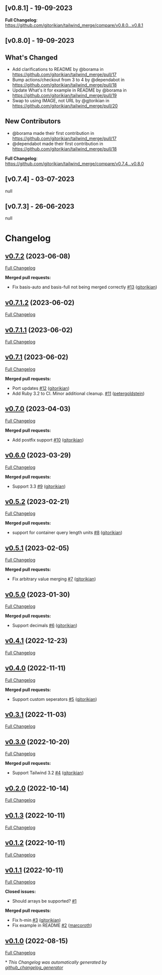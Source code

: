 ## [v0.8.1] - 19-09-2023
**Full Changelog**: https://github.com/gjtorikian/tailwind_merge/compare/v0.8.0...v0.8.1
## [v0.8.0] - 19-09-2023
## What's Changed
* Add clarifications to README by @borama in https://github.com/gjtorikian/tailwind_merge/pull/17
* Bump actions/checkout from 3 to 4 by @dependabot in https://github.com/gjtorikian/tailwind_merge/pull/18
* Update What's it for example in README by @borama in https://github.com/gjtorikian/tailwind_merge/pull/19
* Swap to using IMAGE, not URL by @gjtorikian in https://github.com/gjtorikian/tailwind_merge/pull/20

## New Contributors
* @borama made their first contribution in https://github.com/gjtorikian/tailwind_merge/pull/17
* @dependabot made their first contribution in https://github.com/gjtorikian/tailwind_merge/pull/18

**Full Changelog**: https://github.com/gjtorikian/tailwind_merge/compare/v0.7.4...v0.8.0
## [v0.7.4] - 03-07-2023
null
## [v0.7.3] - 26-06-2023
null
# Changelog

## [v0.7.2](https://github.com/gjtorikian/tailwind_merge/tree/v0.7.2) (2023-06-08)

[Full Changelog](https://github.com/gjtorikian/tailwind_merge/compare/v0.7.1.2...v0.7.2)

**Merged pull requests:**

- Fix basis-auto and basis-full not being merged correctly [\#13](https://github.com/gjtorikian/tailwind_merge/pull/13) ([gjtorikian](https://github.com/gjtorikian))

## [v0.7.1.2](https://github.com/gjtorikian/tailwind_merge/tree/v0.7.1.2) (2023-06-02)

[Full Changelog](https://github.com/gjtorikian/tailwind_merge/compare/v0.7.1.1...v0.7.1.2)

## [v0.7.1.1](https://github.com/gjtorikian/tailwind_merge/tree/v0.7.1.1) (2023-06-02)

[Full Changelog](https://github.com/gjtorikian/tailwind_merge/compare/v0.7.1...v0.7.1.1)

## [v0.7.1](https://github.com/gjtorikian/tailwind_merge/tree/v0.7.1) (2023-06-02)

[Full Changelog](https://github.com/gjtorikian/tailwind_merge/compare/v0.7.0...v0.7.1)

**Merged pull requests:**

- Port updates [\#12](https://github.com/gjtorikian/tailwind_merge/pull/12) ([gjtorikian](https://github.com/gjtorikian))
- Add Ruby 3.2 to CI. Minor additional cleanup. [\#11](https://github.com/gjtorikian/tailwind_merge/pull/11) ([petergoldstein](https://github.com/petergoldstein))

## [v0.7.0](https://github.com/gjtorikian/tailwind_merge/tree/v0.7.0) (2023-04-03)

[Full Changelog](https://github.com/gjtorikian/tailwind_merge/compare/v0.6.0...v0.7.0)

**Merged pull requests:**

- Add postfix support [\#10](https://github.com/gjtorikian/tailwind_merge/pull/10) ([gjtorikian](https://github.com/gjtorikian))

## [v0.6.0](https://github.com/gjtorikian/tailwind_merge/tree/v0.6.0) (2023-03-29)

[Full Changelog](https://github.com/gjtorikian/tailwind_merge/compare/v0.5.2...v0.6.0)

**Merged pull requests:**

- Support 3.3 [\#9](https://github.com/gjtorikian/tailwind_merge/pull/9) ([gjtorikian](https://github.com/gjtorikian))

## [v0.5.2](https://github.com/gjtorikian/tailwind_merge/tree/v0.5.2) (2023-02-21)

[Full Changelog](https://github.com/gjtorikian/tailwind_merge/compare/v0.5.1...v0.5.2)

**Merged pull requests:**

- support for container query length units [\#8](https://github.com/gjtorikian/tailwind_merge/pull/8) ([gjtorikian](https://github.com/gjtorikian))

## [v0.5.1](https://github.com/gjtorikian/tailwind_merge/tree/v0.5.1) (2023-02-05)

[Full Changelog](https://github.com/gjtorikian/tailwind_merge/compare/v0.5.0...v0.5.1)

**Merged pull requests:**

- Fix arbitrary value merging [\#7](https://github.com/gjtorikian/tailwind_merge/pull/7) ([gjtorikian](https://github.com/gjtorikian))

## [v0.5.0](https://github.com/gjtorikian/tailwind_merge/tree/v0.5.0) (2023-01-30)

[Full Changelog](https://github.com/gjtorikian/tailwind_merge/compare/v0.4.1...v0.5.0)

**Merged pull requests:**

- Support decimals [\#6](https://github.com/gjtorikian/tailwind_merge/pull/6) ([gjtorikian](https://github.com/gjtorikian))

## [v0.4.1](https://github.com/gjtorikian/tailwind_merge/tree/v0.4.1) (2022-12-23)

[Full Changelog](https://github.com/gjtorikian/tailwind_merge/compare/v0.4.0...v0.4.1)

## [v0.4.0](https://github.com/gjtorikian/tailwind_merge/tree/v0.4.0) (2022-11-11)

[Full Changelog](https://github.com/gjtorikian/tailwind_merge/compare/v0.3.1...v0.4.0)

**Merged pull requests:**

- Support custom seperators [\#5](https://github.com/gjtorikian/tailwind_merge/pull/5) ([gjtorikian](https://github.com/gjtorikian))

## [v0.3.1](https://github.com/gjtorikian/tailwind_merge/tree/v0.3.1) (2022-11-03)

[Full Changelog](https://github.com/gjtorikian/tailwind_merge/compare/v0.3.0...v0.3.1)

## [v0.3.0](https://github.com/gjtorikian/tailwind_merge/tree/v0.3.0) (2022-10-20)

[Full Changelog](https://github.com/gjtorikian/tailwind_merge/compare/v0.2.0...v0.3.0)

**Merged pull requests:**

- Support Tailwind 3.2 [\#4](https://github.com/gjtorikian/tailwind_merge/pull/4) ([gjtorikian](https://github.com/gjtorikian))

## [v0.2.0](https://github.com/gjtorikian/tailwind_merge/tree/v0.2.0) (2022-10-14)

[Full Changelog](https://github.com/gjtorikian/tailwind_merge/compare/v0.1.3...v0.2.0)

## [v0.1.3](https://github.com/gjtorikian/tailwind_merge/tree/v0.1.3) (2022-10-11)

[Full Changelog](https://github.com/gjtorikian/tailwind_merge/compare/v0.1.2...v0.1.3)

## [v0.1.2](https://github.com/gjtorikian/tailwind_merge/tree/v0.1.2) (2022-10-11)

[Full Changelog](https://github.com/gjtorikian/tailwind_merge/compare/v0.1.1...v0.1.2)

## [v0.1.1](https://github.com/gjtorikian/tailwind_merge/tree/v0.1.1) (2022-10-11)

[Full Changelog](https://github.com/gjtorikian/tailwind_merge/compare/v0.1.0...v0.1.1)

**Closed issues:**

- Should arrays be supported? [\#1](https://github.com/gjtorikian/tailwind_merge/issues/1)

**Merged pull requests:**

- Fix h-min [\#3](https://github.com/gjtorikian/tailwind_merge/pull/3) ([gjtorikian](https://github.com/gjtorikian))
- Fix example in README [\#2](https://github.com/gjtorikian/tailwind_merge/pull/2) ([marcoroth](https://github.com/marcoroth))

## [v0.1.0](https://github.com/gjtorikian/tailwind_merge/tree/v0.1.0) (2022-08-15)

[Full Changelog](https://github.com/gjtorikian/tailwind_merge/compare/e748f00d53e86ece8ce2543735f3327cb30c1959...v0.1.0)



\* *This Changelog was automatically generated by [github_changelog_generator](https://github.com/github-changelog-generator/github-changelog-generator)*
